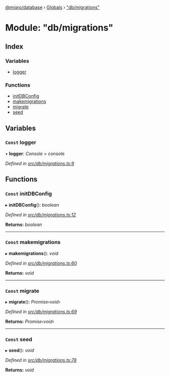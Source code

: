 [@miqro/database](../README.md) › [Globals](../globals.md) › ["db/migrations"](_db_migrations_.md)

# Module: "db/migrations"

## Index

### Variables

* [logger](_db_migrations_.md#const-logger)

### Functions

* [initDBConfig](_db_migrations_.md#const-initdbconfig)
* [makemigrations](_db_migrations_.md#const-makemigrations)
* [migrate](_db_migrations_.md#const-migrate)
* [seed](_db_migrations_.md#const-seed)

## Variables

### `Const` logger

• **logger**: *Console* = console

*Defined in [src/db/migrations.ts:9](https://github.com/claukers/miqro-sequelize/blob/af574dd/src/db/migrations.ts#L9)*

## Functions

### `Const` initDBConfig

▸ **initDBConfig**(): *boolean*

*Defined in [src/db/migrations.ts:12](https://github.com/claukers/miqro-sequelize/blob/af574dd/src/db/migrations.ts#L12)*

**Returns:** *boolean*

___

### `Const` makemigrations

▸ **makemigrations**(): *void*

*Defined in [src/db/migrations.ts:60](https://github.com/claukers/miqro-sequelize/blob/af574dd/src/db/migrations.ts#L60)*

**Returns:** *void*

___

### `Const` migrate

▸ **migrate**(): *Promise‹void›*

*Defined in [src/db/migrations.ts:69](https://github.com/claukers/miqro-sequelize/blob/af574dd/src/db/migrations.ts#L69)*

**Returns:** *Promise‹void›*

___

### `Const` seed

▸ **seed**(): *void*

*Defined in [src/db/migrations.ts:78](https://github.com/claukers/miqro-sequelize/blob/af574dd/src/db/migrations.ts#L78)*

**Returns:** *void*
